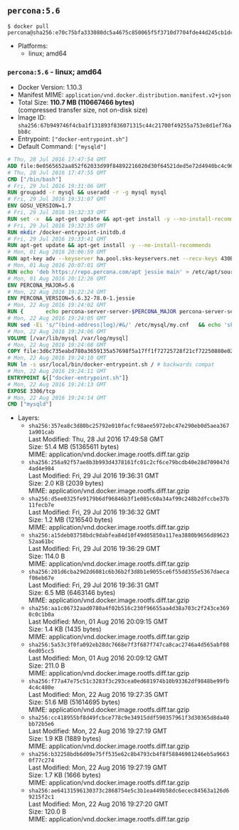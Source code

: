 ## `percona:5.6`

```console
$ docker pull percona@sha256:e70c75bfa333080dc5a4675c850065f5f3710d7704fde44d245cb1dc9abc1352
```

-	Platforms:
	-	linux; amd64

### `percona:5.6` - linux; amd64

-	Docker Version: 1.10.3
-	Manifest MIME: `application/vnd.docker.distribution.manifest.v2+json`
-	Total Size: **110.7 MB (110667466 bytes)**  
	(compressed transfer size, not on-disk size)
-	Image ID: `sha256:67b949746f4cba1f131893f836071315c44c21700f49255a753e8d1ef76abb8c`
-	Entrypoint: `["docker-entrypoint.sh"]`
-	Default Command: `["mysqld"]`

```dockerfile
# Thu, 28 Jul 2016 17:47:54 GMT
ADD file:0e0565652aa852f62033d99f84892216020d30f64521ded5e72d4940bc4c9697 in /
# Thu, 28 Jul 2016 17:47:55 GMT
CMD ["/bin/bash"]
# Fri, 29 Jul 2016 19:31:06 GMT
RUN groupadd -r mysql && useradd -r -g mysql mysql
# Fri, 29 Jul 2016 19:31:07 GMT
ENV GOSU_VERSION=1.7
# Fri, 29 Jul 2016 19:32:33 GMT
RUN set -x 	&& apt-get update && apt-get install -y --no-install-recommends ca-certificates wget && rm -rf /var/lib/apt/lists/* 	&& wget -O /usr/local/bin/gosu "https://github.com/tianon/gosu/releases/download/$GOSU_VERSION/gosu-$(dpkg --print-architecture)" 	&& wget -O /usr/local/bin/gosu.asc "https://github.com/tianon/gosu/releases/download/$GOSU_VERSION/gosu-$(dpkg --print-architecture).asc" 	&& export GNUPGHOME="$(mktemp -d)" 	&& gpg --keyserver ha.pool.sks-keyservers.net --recv-keys B42F6819007F00F88E364FD4036A9C25BF357DD4 	&& gpg --batch --verify /usr/local/bin/gosu.asc /usr/local/bin/gosu 	&& rm -r "$GNUPGHOME" /usr/local/bin/gosu.asc 	&& chmod +x /usr/local/bin/gosu 	&& gosu nobody true 	&& apt-get purge -y --auto-remove ca-certificates wget
# Fri, 29 Jul 2016 19:32:35 GMT
RUN mkdir /docker-entrypoint-initdb.d
# Fri, 29 Jul 2016 19:33:41 GMT
RUN apt-get update && apt-get install -y --no-install-recommends 		apt-transport-https ca-certificates 		pwgen 	&& rm -rf /var/lib/apt/lists/*
# Mon, 01 Aug 2016 20:06:59 GMT
RUN apt-key adv --keyserver ha.pool.sks-keyservers.net --recv-keys 430BDF5C56E7C94E848EE60C1C4CBDCDCD2EFD2A
# Mon, 01 Aug 2016 20:07:01 GMT
RUN echo 'deb https://repo.percona.com/apt jessie main' > /etc/apt/sources.list.d/percona.list
# Mon, 01 Aug 2016 20:12:26 GMT
ENV PERCONA_MAJOR=5.6
# Mon, 22 Aug 2016 19:22:24 GMT
ENV PERCONA_VERSION=5.6.32-78.0-1.jessie
# Mon, 22 Aug 2016 19:24:02 GMT
RUN { 		echo percona-server-server-$PERCONA_MAJOR percona-server-server/root_password password 'unused'; 		echo percona-server-server-$PERCONA_MAJOR percona-server-server/root_password_again password 'unused'; 	} | debconf-set-selections 	&& apt-get update 	&& apt-get install -y 		percona-server-server-$PERCONA_MAJOR=$PERCONA_VERSION 	&& rm -rf /var/lib/apt/lists/* 	&& sed -ri 's/^user\s/#&/' /etc/mysql/my.cnf 	&& rm -rf /var/lib/mysql && mkdir -p /var/lib/mysql /var/run/mysqld 	&& chown -R mysql:mysql /var/lib/mysql /var/run/mysqld 	&& chmod 777 /var/run/mysqld
# Mon, 22 Aug 2016 19:24:05 GMT
RUN sed -Ei 's/^(bind-address|log)/#&/' /etc/mysql/my.cnf 	&& echo 'skip-host-cache\nskip-name-resolve' | awk '{ print } $1 == "[mysqld]" && c == 0 { c = 1; system("cat") }' /etc/mysql/my.cnf > /tmp/my.cnf 	&& mv /tmp/my.cnf /etc/mysql/my.cnf
# Mon, 22 Aug 2016 19:24:06 GMT
VOLUME [/var/lib/mysql /var/log/mysql]
# Mon, 22 Aug 2016 19:24:08 GMT
COPY file:3d6c735eabd780a3659135a57698f5a17ff1f72725728f21cf72250880e02926 in /usr/local/bin/
# Mon, 22 Aug 2016 19:24:10 GMT
RUN ln -s usr/local/bin/docker-entrypoint.sh / # backwards compat
# Mon, 22 Aug 2016 19:24:11 GMT
ENTRYPOINT &{["docker-entrypoint.sh"]}
# Mon, 22 Aug 2016 19:24:13 GMT
EXPOSE 3306/tcp
# Mon, 22 Aug 2016 19:24:14 GMT
CMD ["mysqld"]
```

-	Layers:
	-	`sha256:357ea8c3d80bc25792e010facfc98aee5972ebc47e290eb0d5aea3671a901cab`  
		Last Modified: Thu, 28 Jul 2016 17:49:58 GMT  
		Size: 51.4 MB (51365611 bytes)  
		MIME: application/vnd.docker.image.rootfs.diff.tar.gzip
	-	`sha256:256a92f57ae8b3b993d4378161fc01c2cf6ce79bcdb40e28d709047d4ad4e984`  
		Last Modified: Fri, 29 Jul 2016 19:36:31 GMT  
		Size: 2.0 KB (2039 bytes)  
		MIME: application/vnd.docker.image.rootfs.diff.tar.gzip
	-	`sha256:d5ee0325fe9179b6df96846b3f1e085c60a34af99c248b2dfccbe37b11fecb7e`  
		Last Modified: Fri, 29 Jul 2016 19:36:32 GMT  
		Size: 1.2 MB (1216540 bytes)  
		MIME: application/vnd.docker.image.rootfs.diff.tar.gzip
	-	`sha256:a15deb03758bdc9dabfea84d10f49d05850a117ea3880b9656d8962352aa61bc`  
		Last Modified: Fri, 29 Jul 2016 19:36:29 GMT  
		Size: 114.0 B  
		MIME: application/vnd.docker.image.rootfs.diff.tar.gzip
	-	`sha256:201d6cba29d2d6081c6b36b2f3d8b1e9055ce6f55dd355e5367daecaf06eb67e`  
		Last Modified: Fri, 29 Jul 2016 19:36:31 GMT  
		Size: 6.5 MB (6463146 bytes)  
		MIME: application/vnd.docker.image.rootfs.diff.tar.gzip
	-	`sha256:aa1c06732aad0780a4f02b516c230f96655aa4d38a703c2f243ce3690c0c1b0a`  
		Last Modified: Mon, 01 Aug 2016 20:09:15 GMT  
		Size: 1.4 KB (1435 bytes)  
		MIME: application/vnd.docker.image.rootfs.diff.tar.gzip
	-	`sha256:5a53c3f0fa092eb28dc7668e7f3f687f747ca8cac2746a4d565abf086ed05cc5`  
		Last Modified: Mon, 01 Aug 2016 20:09:12 GMT  
		Size: 211.0 B  
		MIME: application/vnd.docker.image.rootfs.diff.tar.gzip
	-	`sha256:f77a47e75c51c3283f3c293cea0ed681974b10b93362df9848be99fb4c4c480e`  
		Last Modified: Mon, 22 Aug 2016 19:27:35 GMT  
		Size: 51.6 MB (51614695 bytes)  
		MIME: application/vnd.docker.image.rootfs.diff.tar.gzip
	-	`sha256:cc418955bf8d49fcbce778c9e34915ddf590357961f3d30365d8da40bb72b5e6`  
		Last Modified: Mon, 22 Aug 2016 19:27:19 GMT  
		Size: 1.9 KB (1889 bytes)  
		MIME: application/vnd.docker.image.rootfs.diff.tar.gzip
	-	`sha256:b32258bdb6d09e75ff535e62c8b4793cb4f8f58846901246eb5a96630f77c274`  
		Last Modified: Mon, 22 Aug 2016 19:27:19 GMT  
		Size: 1.7 KB (1666 bytes)  
		MIME: application/vnd.docker.image.rootfs.diff.tar.gzip
	-	`sha256:ae64131596130373c2868754e5c3b1ea449b58dc6ecec84563a126d69215f2c1`  
		Last Modified: Mon, 22 Aug 2016 19:27:20 GMT  
		Size: 120.0 B  
		MIME: application/vnd.docker.image.rootfs.diff.tar.gzip
